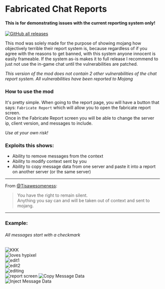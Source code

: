 # Fabricated Chat Reports
#### This is for demonstrating issues with the current reporting system only!

[![GitHub all releases](https://img.shields.io/github/downloads/fxmorin/fabricatedchatreports/total?style=flat-square&logo=github)](https://github.com/fxmorin/fabricatedchatreports)

This mod was solely made for the purpose of showing mojang how objectively terrible their report system is, because regardless of if you agree with the reasons to get banned, with this system anyone innocent is easily frameable. If the system as-is makes it to full release I recommend to just not use the in-game chat until the vulnerabilities are patched.

*This version of the mod does not contain 2 other vulnerabilities of the chat report system. All vulnerabilities have been reported to Mojang*

### How to use the mod  
It's pretty simple. When going to the report page, you will have a button that says: `Fabricate Report` which will allow you to open the fabricate report screen.  
Once in the Fabricate Report screen you will be able to change the server ip, client version, and messages to include.  
  
*Use at your own risk!*  
  
### Exploits this shows:
- Ability to remove messages from the context  
- Ability to modify context sent by you  
- Ability to copy message data from one server and paste it into a report on another server (or the same server)
  
--- 
From [@Tisawesomeness](https://github.com/Tisawesomeness):  
> You have the right to remain silent.  
> Anything you say can and will be taken out of context and sent to mojang.  

---
  
### Example:
###### *All messages start with a checkmark*  
![KKK](https://github.com/fxmorin/FabricatedChatReports/blob/master/images/kkk.png)  
![loves hypixel](https://github.com/fxmorin/FabricatedChatReports/blob/master/images/lovesHypixel.png)  
![edit1](https://github.com/fxmorin/FabricatedChatReports/blob/master/images/edit1.png)  
![edit2](https://github.com/fxmorin/FabricatedChatReports/blob/master/images/edit2.png)  
![editing](https://github.com/fxmorin/FabricatedChatReports/blob/master/images/editing.png)  
![report screen](https://github.com/fxmorin/FabricatedChatReports/blob/master/images/reportScreen.png)
![Copy Message Data](https://github.com/fxmorin/FabricatedChatReports/blob/master/images/copyMessageData.png)  
![Inject Message Data](https://github.com/fxmorin/FabricatedChatReports/blob/master/images/injectMessageData.png)
